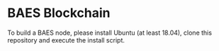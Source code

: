 # BAES Blockchain


 To build a BAES node, please install Ubuntu (at least 18.04), clone this repository and execute the install script.
 
